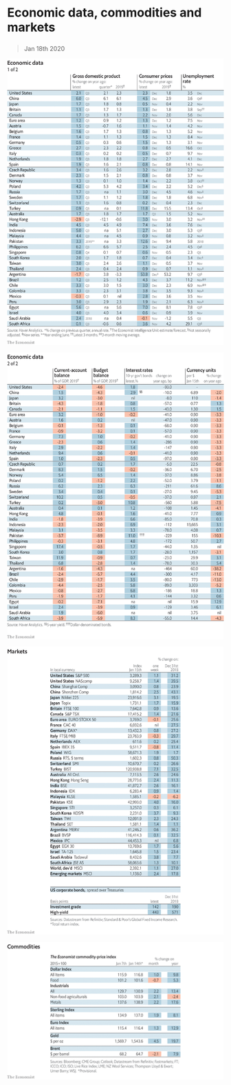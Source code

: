 ###### 

# Economic data, commodities and markets 

#####  

> Jan 18th 2020 

![image](images/20200118_INT101.png) 


![image](images/20200118_INT102.png) 


![image](images/20200118_INT201.png) 


![image](images/20200118_INT401.png) 


